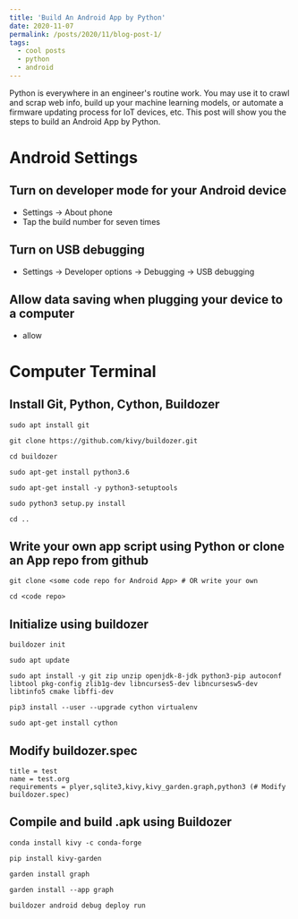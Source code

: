 ```yaml
---
title: 'Build An Android App by Python'
date: 2020-11-07
permalink: /posts/2020/11/blog-post-1/
tags:
  - cool posts
  - python
  - android
---
```


Python is everywhere in an engineer's routine work. You may use it to crawl and scrap web info, build up your machine learning models, or automate a firmware updating process for IoT devices, etc. This post will show you the steps to build an Android App by Python.  

Android Settings
======

Turn on developer mode for your Android device
------
- Settings -> About phone
- Tap the build number for seven times

Turn on USB debugging
------
- Settings -> Developer options -> Debugging -> USB debugging

Allow data saving when plugging your device to a computer
------
- allow

Computer Terminal
======

Install Git, Python, Cython, Buildozer
------
```shell
sudo apt install git

git clone https://github.com/kivy/buildozer.git

cd buildozer

sudo apt-get install python3.6

sudo apt-get install -y python3-setuptools

sudo python3 setup.py install 

cd ..
```

Write your own app script using Python or clone an App repo from github
------
```shell
git clone <some code repo for Android App> # OR write your own 

cd <code repo>
```

Initialize using buildozer
------
```shell
buildozer init

sudo apt update

sudo apt install -y git zip unzip openjdk-8-jdk python3-pip autoconf libtool pkg-config zlib1g-dev libncurses5-dev libncursesw5-dev libtinfo5 cmake libffi-dev

pip3 install --user --upgrade cython virtualenv

sudo apt-get install cython
```

Modify buildozer.spec
------
```
title = test
name = test.org
requirements = plyer,sqlite3,kivy,kivy_garden.graph,python3 (# Modify buildozer.spec)
```

Compile and build .apk using Buildozer
------
```shell
conda install kivy -c conda-forge

pip install kivy-garden

garden install graph

garden install --app graph

buildozer android debug deploy run
```